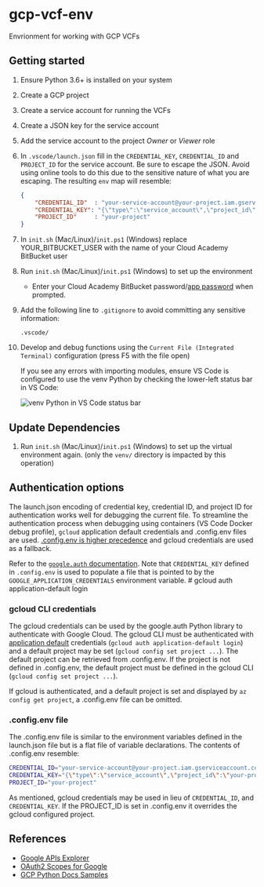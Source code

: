 # gcp-vcf-env

Envrionment for working with GCP VCFs

## Getting started

1. Ensure Python 3.6+ is installed on your system

1. Create a GCP project

1. Create a service account for running the VCFs

1. Create a JSON key for the service account

1. Add the service account to the project _Owner_ or _Viewer_ role

1. In `.vscode/launch.json` fill in the `CREDENTIAL_KEY`, `CREDENTIAL_ID` and `PROJECT_ID` for the service account. Be sure to escape the JSON. Avoid using online tools to do this due to the sensitive nature of what you are escaping. The resulting `env` map will resemble:
    ```json
    {
        "CREDENTIAL_ID"  : "your-service-account@your-project.iam.gserviceaccount.com",
        "CREDENTIAL_KEY": "{\"type\":\"service_account\",\"project_id\":\"your-project\",\"private_key_id\":\"...}",
        "PROJECT_ID"     : "your-project"
    }
    ```

1. In `init.sh` (Mac/Linux)/`init.ps1` (Windows) replace YOUR_BITBUCKET_USER with the name of your Cloud Academy BitBucket user

1. Run `init.sh` (Mac/Linux)/`init.ps1` (Windows) to set up the environment

    - Enter your Cloud Academy BitBucket password/[app password](https://confluence.atlassian.com/bitbucket/app-passwords-828781300.html) when prompted.

1. Add the following line to `.gitignore` to avoid committing any sensitive information:

    ```
    .vscode/
    ```

1. Develop and debug functions using the `Current File (Integrated Terminal)` configuration (press F5 with the file open)

    If you see any errors with importing modules, ensure VS Code is configured to use the venv Python by checking the lower-left status bar in VS Code:

    ![venv Python in VS Code status bar](https://user-images.githubusercontent.com/3911650/153683320-b656c3c0-b268-4927-a186-81a301517d49.png)

## Update Dependencies

1. Run `init.sh` (Mac/Linux)/`init.ps1` (Windows) to set up the virtual environment again. (only the `venv/` directory is impacted by this operation)

## Authentication options

The launch.json encoding of credential key, credential ID, and project ID for authentication works well for debugging the current file.
To streamline the authentication process when debugging using containers (VS Code Docker debug profile), `gcloud` application default credentials and .config.env files are used.
<ins>.config.env is higher precedence</ins> and gcloud credentials are used as a fallback.

Refer to the [`google.auth` documentation](https://googleapis.dev/python/google-auth/latest/reference/google.auth.html#google.auth.default).
Note that `CREDENTIAL_KEY` defined in `.config.env` is used to populate a file that is pointed to by the `GOOGLE_APPLICATION_CREDENTIALS` environment variable.
        # gcloud auth application-default login

### gcloud CLI credentials

The gcloud credentials can be used by the google.auth Python library to authenticate with Google Cloud.
The gcloud CLI must be authenticated with <ins>application default</ins> credentials (`gcloud auth application-default login`) and a default project may be set (`gcloud config set project ...`).
The default project can be retrieved from .config.env.
If the project is not defined in .config.env, the default project must be defined in the gcloud CLI (`gcloud config set project ...`).

If gcloud is authenticated, and a default project is set and displayed by `az config get project`, a .config.env file can be omitted.

### .config.env file

The .config.env file is similar to the environment variables defined in the launch.json file but is a flat file of variable declarations.
The contents of .config.env resemble:
    
```sh
CREDENTIAL_ID="your-service-account@your-project.iam.gserviceaccount.com"
CREDENTIAL_KEY="{\"type\":\"service_account\",\"project_id\":\"your-project\",\"private_key_id\":\"...}"
PROJECT_ID="your-project"
```

As mentioned, gcloud credentials may be used in lieu of `CREDENTIAL_ID`, and `CREDENTIAL_KEY`.
If the PROJECT_ID is set in .config.env it overrides the gcloud configured project.

## References

- [Google APIs Explorer](https://developers.google.com/apis-explorer)
- [OAuth2 Scopes for Google](https://developers.google.com/identity/protocols/googlescopes)
- [GCP Python Docs Samples](https://github.com/GoogleCloudPlatform/python-docs-samples)
